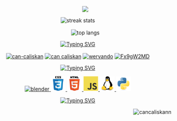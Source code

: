 
<div align="center" style=">


<h1 align="center">


</a>
<dl>
 <dd>
   
<img align=center width=150 src="https://media.tenor.com/eT65efTNamoAAAAj/bonfire-darksouls.gif">
    
  </dd>
</dl>
<div align=center>
  <img width=390 src="https://github-readme-streak-stats-salesp07.vercel.app/?user=cancaliskann&count_private=true&theme=react&border_radius=10" alt="streak stats"/>
  
  <br/>
  <dl>
   <dd>
  <img width=325 align="center" src="https://github-readme-stats-salesp07.vercel.app/api/top-langs/?username=cancaliskann&hide=HTML&langs_count=8&layout=compact&theme=react&border_radius=10&size_weight=0.5&count_weight=0.5&exclude_repo=github-readme-stats" alt="top langs" />
</div>
</dd>
 </dl>
<a href="https://git.io/typing-svg"><img src="https://readme-typing-svg.herokuapp.com?font=Truculenta&size=40&pause=1000&color=F7AC1D&center=true&vCenter=true&random=false&width=435&lines=you+can+find+me+on%3A" alt="Typing SVG" /></a>
<p align="center">
<a href="https://linkedin.com/in/can-caliskan" target="blank"><img align="center" src="https://raw.githubusercontent.com/rahuldkjain/github-profile-readme-generator/master/src/images/icons/Social/linked-in-alt.svg" alt="can-caliskan" height="30" width="40" /></a>
<a href="https://stackoverflow.com/users/can caliskan" target="blank"><img align="center" src="https://raw.githubusercontent.com/rahuldkjain/github-profile-readme-generator/master/src/images/icons/Social/stack-overflow.svg" alt="can caliskan" height="30" width="40" /></a>
<a href="https://instagram.com/wervando" target="blank"><img align="center" src="https://raw.githubusercontent.com/rahuldkjain/github-profile-readme-generator/master/src/images/icons/Social/instagram.svg" alt="wervando" height="30" width="40" /></a>
<a href="https://discord.gg/Fx9gW2MD" target="blank"><img align="center" src="https://raw.githubusercontent.com/rahuldkjain/github-profile-readme-generator/master/src/images/icons/Social/discord.svg" alt="Fx9gW2MD" height="30" width="40" /></a>
</p>

<a href="https://git.io/typing-svg"><img src="https://readme-typing-svg.herokuapp.com?font=Truculenta&size=35&pause=1000&color=9F6F13&center=true&vCenter=true&random=false&width=435&lines=Languages+and+Tools+i+am+learning%3A" alt="Typing SVG" /></a>
<p align="center"><a href="https://www.blender.org/" target="_blank" rel="noreferrer"> <img src="https://download.blender.org/branding/community/blender_community_badge_white.svg" alt="blender" width="40" height="40"/> </a> <a href="https://www.w3schools.com/css/" target="_blank" rel="noreferrer"> <img src="https://raw.githubusercontent.com/devicons/devicon/master/icons/css3/css3-original-wordmark.svg" alt="css3" width="40" height="40"/> </a> <a href="https://www.w3.org/html/" target="_blank" rel="noreferrer"> <img src="https://raw.githubusercontent.com/devicons/devicon/master/icons/html5/html5-original-wordmark.svg" alt="html5" width="40" height="40"/> </a> <a href="https://developer.mozilla.org/en-US/docs/Web/JavaScript" target="_blank" rel="noreferrer"> <img src="https://raw.githubusercontent.com/devicons/devicon/master/icons/javascript/javascript-original.svg" alt="javascript" width="40" height="40"/> </a> <a href="https://www.linux.org/" target="_blank" rel="noreferrer"> <img src="https://raw.githubusercontent.com/devicons/devicon/master/icons/linux/linux-original.svg" alt="linux" width="40" height="40"/> </a> <a href="https://www.python.org" target="_blank" rel="noreferrer"> <img src="https://raw.githubusercontent.com/devicons/devicon/master/icons/python/python-original.svg" alt="python" width="40" height="40"/> </a> <a href="https://unrealengine.com/" target="_blank" rel="noreferrer">   </p>

<a href="https://git.io/typing-svg"><img src="https://readme-typing-svg.herokuapp.com?font=Truculenta&size=30&pause=1000&color=62440B&center=true&vCenter=true&multiline=true&random=false&width=435&lines=feel+free+to+check+my+pinned+repos!;i+include+gifs+too+%3A)" alt="Typing SVG" /></a>

</div>

<p align="right"> <img src="https://komarev.com/ghpvc/?username=cancaliskann&label=Profile%20views&color=0e75b6&style=flat" alt="cancaliskann" /> </p>
